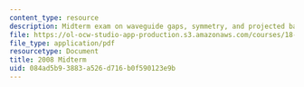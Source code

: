 ```yaml
---
content_type: resource
description: Midterm exam on waveguide gaps, symmetry, and projected bands.
file: https://ol-ocw-studio-app-production.s3.amazonaws.com/courses/18-369-mathematical-methods-in-nanophotonics-spring-2008/084ad5b93883a526d716b0f590123e9b_midterm_08.pdf
file_type: application/pdf
resourcetype: Document
title: 2008 Midterm
uid: 084ad5b9-3883-a526-d716-b0f590123e9b
---
```

